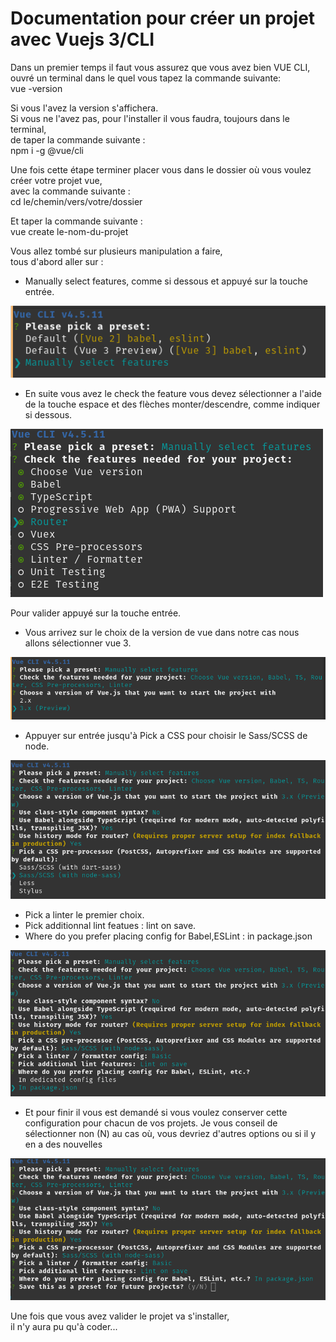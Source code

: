 # Documentation pour créer un projet avec Vuejs 3/CLI

Dans un premier temps il faut vous assurez que vous avez bien VUE CLI,  
ouvré un terminal dans le quel vous tapez la commande suivante:  
vue -version

Si vous l'avez la version s'affichera.  
Si vous ne l'avez pas, pour l'installer il vous faudra, toujours dans le terminal,  
de taper la commande suivante :  
npm i -g @vue/cli

Une fois cette étape terminer placer vous dans le dossier où vous voulez créer votre projet vue,  
avec la commande suivante :  
cd le/chemin/vers/votre/dossier

Et taper la commande suivante :  
vue create le-nom-du-projet

Vous allez tombé sur plusieurs manipulation a faire,  
tous d'abord aller sur :

- Manually select features, comme si dessous et appuyé sur la touche entrée.

![Feature branch](images/vue3-1.png)

- En suite vous avez le check the feature vous devez sélectionner a l'aide de la touche espace et des flèches monter/descendre, comme indiquer si dessous.

![Feature branch](images/vue3-2.png)

Pour valider appuyé sur la touche entrée.

- Vous arrivez sur le choix de la version de vue dans notre cas nous allons sélectionner vue 3.

![Feature branch](images/vue3-3.png)

- Appuyer sur entrée jusqu'à Pick a CSS pour choisir le Sass/SCSS de node.

![Feature branch](images/vue3-4.png)

- Pick a linter le premier choix.
- Pick additionnal lint featues : lint on save.
- Where do you prefer placing config for Babel,ESLint : in package.json

![Feature branch](images/vue3-5.png)

- Et pour finir il vous est demandé si vous voulez conserver cette configuration pour chacun de vos projets. Je vous conseil de sélectionner non (N) au cas où, vous devriez d'autres options ou si il y en a des nouvelles

![Feature branch](images/vue3-6.png)

Une fois que vous avez valider le projet va s'installer,  
il n'y aura pu qu'à coder...
